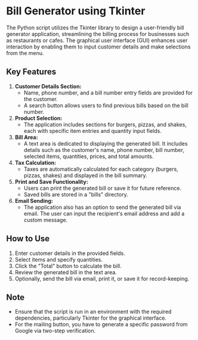 
<body>

  <h1>Bill Generator using Tkinter</h1>

  <p>The Python script utilizes the Tkinter library to design a user-friendly bill generator application, streamlining the billing process for businesses such as restaurants or cafes. The graphical user interface (GUI) enhances user interaction by enabling them to input customer details and make selections from the menu.</p>

  <h2>Key Features</h2>

  <ol>
    <li><strong>Customer Details Section:</strong>
      <ul>
        <li>Name, phone number, and a bill number entry fields are provided for the customer.</li>
        <li>A search button allows users to find previous bills based on the bill number.</li>
      </ul>
    </li>
    <li><strong>Product Selection:</strong>
      <ul>
        <li>The application includes sections for burgers, pizzas, and shakes, each with specific item entries and quantity input fields.</li>
      </ul>
    </li>
    <li><strong>Bill Area:</strong>
      <ul>
        <li>A text area is dedicated to displaying the generated bill. It includes details such as the customer's name, phone number, bill number, selected items, quantities, prices, and total amounts.</li>
      </ul>
    </li>
    <li><strong>Tax Calculation:</strong>
      <ul>
        <li>Taxes are automatically calculated for each category (burgers, pizzas, shakes) and displayed in the bill summary.</li>
      </ul>
    </li>
    <li><strong>Print and Save Functionality:</strong>
      <ul>
        <li>Users can print the generated bill or save it for future reference.</li>
        <li>Saved bills are stored in a "bills" directory.</li>
      </ul>
    </li>
    <li><strong>Email Sending:</strong>
      <ul>
        <li>The application also has an option to send the generated bill via email. The user can input the recipient's email address and add a custom message.</li>
      </ul>
    </li>
  </ol>

  <h2>How to Use</h2>

  <ol>
    <li>Enter customer details in the provided fields.</li>
    <li>Select items and specify quantities.</li>
    <li>Click the "Total" button to calculate the bill.</li>
    <li>Review the generated bill in the text area.</li>
    <li>Optionally, send the bill via email, print it, or save it for record-keeping.</li>
  </ol>

  <h2>Note</h2>

  <ul>
    <li>Ensure that the script is run in an environment with the required dependencies, particularly Tkinter for the graphical interface.</li>
    <li>For the mailing button, you have to generate a specific password from Google via two-step verification.</li>
  </ul>

</body>
</html>
